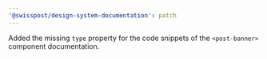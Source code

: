 ```yaml
---
'@swisspost/design-system-documentation': patch
---
```


Added the missing `type` property for the code snippets of the `<post-banner>` component documentation.
